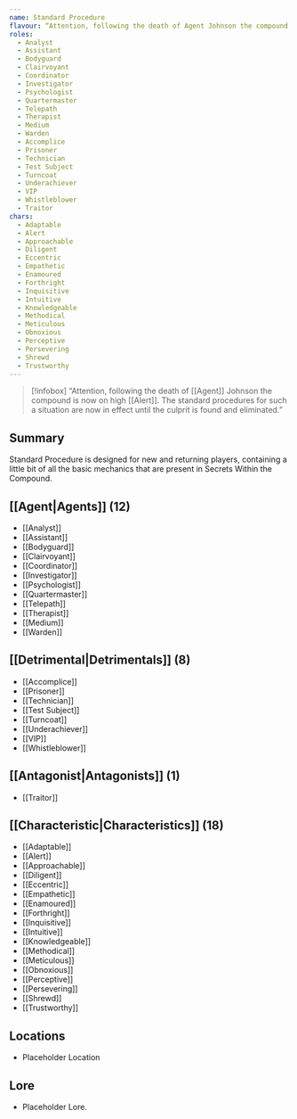 ```yaml
---
name: Standard Procedure
flavour: “Attention, following the death of Agent Johnson the compound is now on high alert. The standard procedures for such a situation are now in effect until the culprit is found and eliminated.”
roles:
  - Analyst
  - Assistant
  - Bodyguard
  - Clairvoyant
  - Coordinator
  - Investigator
  - Psychologist
  - Quartermaster
  - Telepath
  - Therapist
  - Medium
  - Warden
  - Accomplice
  - Prisoner
  - Technician
  - Test Subject
  - Turncoat
  - Underachiever
  - VIP
  - Whistleblower
  - Traitor
chars: 
  - Adaptable
  - Alert
  - Approachable
  - Diligent
  - Eccentric
  - Empathetic
  - Enamoured
  - Forthright
  - Inquisitive
  - Intuitive
  - Knowledgeable
  - Methodical
  - Meticulous
  - Obnoxious
  - Perceptive
  - Persevering
  - Shrewd
  - Trustworthy
---
```

> [!infobox]
> “Attention, following the death of [[Agent]] Johnson the compound is now on high [[Alert]]. The standard procedures for such a situation are now in effect until the culprit is found and eliminated.”

## Summary
Standard Procedure is designed for new and returning players, containing a little bit of all the basic mechanics that are present in Secrets Within the Compound.

## [[Agent|Agents]] (12)
- [[Analyst]]
- [[Assistant]]
- [[Bodyguard]]
- [[Clairvoyant]]
- [[Coordinator]]
- [[Investigator]]
- [[Psychologist]]
- [[Quartermaster]]
- [[Telepath]]
- [[Therapist]]
- [[Medium]]
- [[Warden]]

## [[Detrimental|Detrimentals]] (8)
- [[Accomplice]]
- [[Prisoner]]
- [[Technician]]
- [[Test Subject]]
- [[Turncoat]]
- [[Underachiever]]
- [[VIP]]
- [[Whistleblower]]

## [[Antagonist|Antagonists]] (1)
- [[Traitor]]

## [[Characteristic|Characteristics]] (18)
- [[Adaptable]]
- [[Alert]]
- [[Approachable]]
- [[Diligent]]
- [[Eccentric]]
- [[Empathetic]]
- [[Enamoured]]
- [[Forthright]]
- [[Inquisitive]]
- [[Intuitive]]
- [[Knowledgeable]]
- [[Methodical]]
- [[Meticulous]]
- [[Obnoxious]]
- [[Perceptive]]
- [[Persevering]]
- [[Shrewd]]
- [[Trustworthy]]

## Locations
- Placeholder Location

## Lore
- Placeholder Lore.